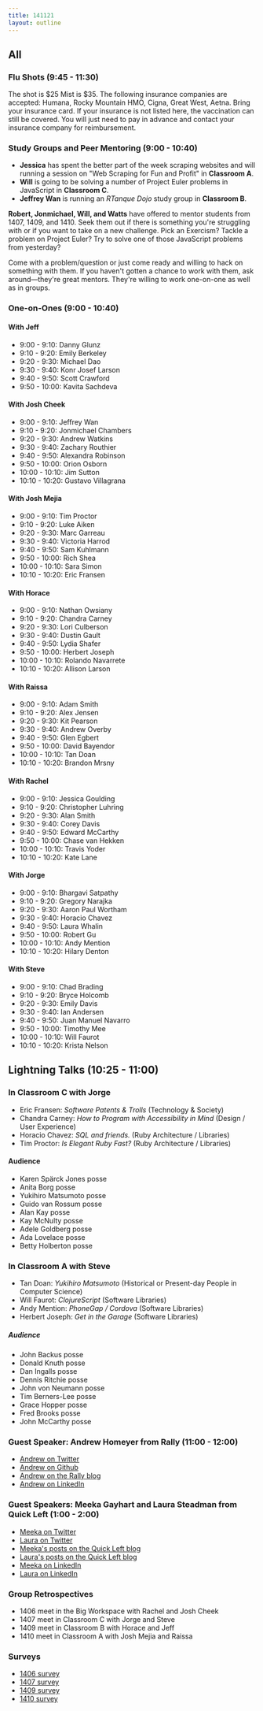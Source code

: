 ```yaml
---
title: 141121
layout: outline
---
```


## All

### Flu Shots (9:45 - 11:30)

The shot is $25 Mist is $35. The following insurance companies are accepted: Humana, Rocky Mountain HMO, Cigna, Great West, Aetna. Bring your insurance card. If your insurance is not listed here, the vaccination can still be covered. You will just need to pay in advance and contact your insurance company for reimbursement.

### Study Groups and Peer Mentoring (9:00 - 10:40)

* **Jessica** has spent the better part of the week scraping websites and will running a session on "Web Scraping for Fun and Profit" in **Classroom A**.
* **Will** is going to be solving a number of Project Euler problems in JavaScript in **Classroom C**.
* **Jeffrey Wan** is running an _RTanque Dojo_ study group in **Classroom B**.

**Robert, Jonmichael, Will, and Watts** have offered to mentor students from 1407, 1409, and 1410. Seek them out if there is something you're struggling with or if you want to take on a new challenge. Pick an Exercism? Tackle a problem on Project Euler? Try to solve one of those JavaScript problems from yesterday?

Come with a problem/question or just come ready and willing to hack on something with them. If you haven't gotten a chance to work with them, ask around—they're great mentors. They're willing to work one-on-one as well as in groups.

### One-on-Ones (9:00 - 10:40)

#### With Jeff

* 9:00 - 9:10: Danny Glunz
* 9:10 - 9:20: Emily Berkeley
* 9:20 - 9:30: Michael Dao
* 9:30 - 9:40: Konr Josef Larson
* 9:40 - 9:50: Scott Crawford
* 9:50 - 10:00: Kavita Sachdeva

#### With Josh Cheek

* 9:00 - 9:10: Jeffrey Wan
* 9:10 - 9:20: Jonmichael Chambers
* 9:20 - 9:30: Andrew Watkins
* 9:30 - 9:40: Zachary Routhier
* 9:40 - 9:50: Alexandra Robinson
* 9:50 - 10:00: Orion Osborn
* 10:00 - 10:10: Jim Sutton
* 10:10 - 10:20: Gustavo Villagrana

#### With Josh Mejia

* 9:00 - 9:10: Tim Proctor
* 9:10 - 9:20: Luke Aiken
* 9:20 - 9:30: Marc Garreau
* 9:30 - 9:40: Victoria Harrod
* 9:40 - 9:50: Sam Kuhlmann
* 9:50 - 10:00: Rich Shea
* 10:00 - 10:10: Sara Simon
* 10:10 - 10:20: Eric Fransen

#### With Horace

* 9:00 - 9:10: Nathan Owsiany
* 9:10 - 9:20: Chandra Carney
* 9:20 - 9:30: Lori Culberson
* 9:30 - 9:40: Dustin Gault
* 9:40 - 9:50: Lydia Shafer
* 9:50 - 10:00: Herbert Joseph
* 10:00 - 10:10: Rolando Navarrete
* 10:10 - 10:20: Allison Larson

#### With Raissa

* 9:00 - 9:10: Adam Smith
* 9:10 - 9:20: Alex Jensen
* 9:20 - 9:30: Kit Pearson
* 9:30 - 9:40: Andrew Overby
* 9:40 - 9:50: Glen Egbert
* 9:50 - 10:00: David Bayendor
* 10:00 - 10:10: Tan Doan
* 10:10 - 10:20: Brandon Mrsny

#### With Rachel

* 9:00 - 9:10: Jessica Goulding
* 9:10 - 9:20: Christopher Luhring
* 9:20 - 9:30: Alan Smith
* 9:30 - 9:40: Corey Davis
* 9:40 - 9:50: Edward McCarthy
* 9:50 - 10:00: Chase van Hekken
* 10:00 - 10:10: Travis Yoder
* 10:10 - 10:20: Kate Lane

#### With Jorge

* 9:00 - 9:10: Bhargavi Satpathy
* 9:10 - 9:20: Gregory Narajka
* 9:20 - 9:30: Aaron Paul Wortham
* 9:30 - 9:40: Horacio Chavez
* 9:40 - 9:50: Laura Whalin
* 9:50 - 10:00: Robert Gu
* 10:00 - 10:10: Andy Mention
* 10:10 - 10:20: Hilary Denton

#### With Steve

* 9:00 - 9:10: Chad Brading
* 9:10 - 9:20: Bryce Holcomb
* 9:20 - 9:30: Emily Davis
* 9:30 - 9:40: Ian Andersen
* 9:40 - 9:50: Juan Manuel Navarro
* 9:50 - 10:00: Timothy Mee
* 10:00 - 10:10: Will Faurot
* 10:10 - 10:20: Krista Nelson

## Lightning Talks (10:25 - 11:00)

### In Classroom C with Jorge

* Eric Fransen: *Software Patents & Trolls* (Technology & Society)
* Chandra Carney: *How to Program with Accessibility in Mind* (Design / User Experience)
* Horacio Chavez: *SQL and friends.* (Ruby Architecture / Libraries)
* Tim Proctor: *Is Elegant Ruby Fast?* (Ruby Architecture / Libraries)

#### Audience

* Karen Spärck Jones posse
* Anita Borg posse
* Yukihiro Matsumoto posse
* Guido van Rossum posse
* Alan Kay posse
* Kay McNulty posse
* Adele Goldberg posse
* Ada Lovelace posse
* Betty Holberton posse

### In Classroom A with Steve

* Tan Doan: *Yukihiro Matsumoto* (Historical or Present-day People in Computer Science)
* Will Faurot: *ClojureScript* (Software Libraries)
* Andy Mention: *PhoneGap / Cordova* (Software Libraries)
* Herbert Joseph: *Get in the Garage* (Software Libraries)

##### Audience

* John Backus posse
* Donald Knuth posse
* Dan Ingalls posse
* Dennis Ritchie posse
* John von Neumann posse
* Tim Berners-Lee posse
* Grace Hopper posse
* Fred Brooks posse
* John McCarthy posse

### Guest Speaker: Andrew Homeyer from Rally (11:00 - 12:00)

* [Andrew on Twitter](http://www.twitter.com/andrewhomeyer)
* [Andrew on Github](http://github.com/homeyer)
* [Andrew on the Rally blog](http://www.rallydev.com/community/authors/andrew-homeyer)
* [Andrew on LinkedIn](http://www.linkedin.com/in/homeyer)

### Guest Speakers: Meeka Gayhart and Laura Steadman from Quick Left (1:00 - 2:00)

* [Meeka on Twitter](https://twitter.com/ccanduc)
* [Laura on Twitter](https://twitter.com/adventuresteady)
* [Meeka's posts on the Quick Left blog](http://quickleft.com/blog/author/meeka-gayhart)
* [Laura's posts on the Quick Left blog](http://quickleft.com/blog/author/laura-steadman)
* [Meeka on LinkedIn](https://www.linkedin.com/pub/romeeka-gayhart/15/439/595)
* [Laura on LinkedIn](https://www.linkedin.com/in/lauramsteadman)

### Group Retrospectives

* 1406 meet in the Big Workspace with Rachel and Josh Cheek
* 1407 meet in Classroom C with Jorge and Steve
* 1409 meet in Classroom B with Horace and Jeff
* 1410 meet in Classroom A with Josh Mejia and Raissa

### Surveys
* [1406 survey](https://docs.google.com/a/casimircreative.com/forms/d/1fMk-IjXwIY3MKFWkXokuVw7v72ja5EZfBoatGbjqJmA/viewform)
* [1407 survey](https://docs.google.com/a/casimircreative.com/forms/d/1UHMLOHSMNSs9uujLYZHFb6WYVDf3KNOy405sFevRAH0/viewform)
* [1409 survey](https://docs.google.com/forms/d/1_Cg8-hZ32zI1KocV2VzOmcq1CCsNTWoLWUZDl9oxCv4/viewform)
* [1410 survey](https://docs.google.com/a/casimircreative.com/forms/d/1n43__O38ftIVecPurvYZQRwdk2SFLElgU7K8r8hFPnE/viewform)
